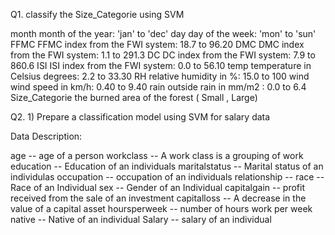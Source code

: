 Q1. classify the Size_Categorie using SVM

month month of the year: 'jan' to 'dec' day day of the week: 'mon' to 'sun' FFMC FFMC index from the FWI system: 18.7 to 96.20 DMC DMC index from the FWI system: 1.1 to 291.3 DC DC index from the FWI system: 7.9 to 860.6 ISI ISI index from the FWI system: 0.0 to 56.10 temp temperature in Celsius degrees: 2.2 to 33.30 RH relative humidity in %: 15.0 to 100 wind wind speed in km/h: 0.40 to 9.40 rain outside rain in mm/m2 : 0.0 to 6.4 Size_Categorie the burned area of the forest ( Small , Large)

Q2. 1) Prepare a classification model using SVM for salary data

Data Description:

age -- age of a person workclass -- A work class is a grouping of work education -- Education of an individuals maritalstatus -- Marital status of an individulas occupation -- occupation of an individuals relationship -- race -- Race of an Individual sex -- Gender of an Individual capitalgain -- profit received from the sale of an investment capitalloss -- A decrease in the value of a capital asset hoursperweek -- number of hours work per week native -- Native of an individual Salary -- salary of an individual
